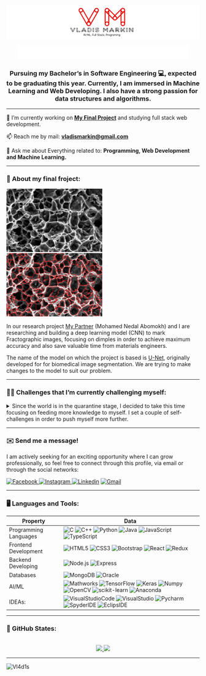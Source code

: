 <img src="logo.png" alt="logo"/>
<p align="center"><img src="title.gif" alt="logo"/></p>
<h3 align="center">
Pursuing my Bachelor’s in Software Engineering 💻, expected to be graduating this year. Currently, I am immersed in Machine Learning and Web Developing. 
I also have a strong passion for  data structures and algorithms. 
</h3>

---

🔬 I’m currently working on [**My Final Project**](www.lmd.co.il) and studying full stack web development.

📫 Reach me by mail: **vladismarkin@gmail.com**

💬 Ask me about Everything related to: **Programming, Web Development and Machine Learning.**

---

### 💼 About my final froject:

<img src="fruc.jpg" alt="fruc" width="250" height="165"/>&nbsp;
<img src="maskfruc.jpg" alt="maskfruc" width="250" height="165"/>

In our research project [My Partner](https://github.com/Mohamab29) (Mohamed Nedal Abomokh) and I are researching and building a deep learning model (CNN) to mark Fractographic images, focusing on dimples in order to achieve maximum accuracy and also save valuable time from materials engineers.

The name of the model on which the project is based is [U-Net](https://arxiv.org/abs/1505.04597), originally developed for for biomedical image segmentation.
We are trying to make changes to the model to suit our problem.

---

### 🤸‍♂️ Challenges that I’m currently challenging myself:

<details>
  <summary> Since the world is in the quarantine stage, I decided to take this time focusing on feeding more knowledge to myself. I set a couple of self-challenges in order to push myself more further. </summary>
  <ul>
    <br>
    <li>Get back in shape.</li>
    <li>Avoid over using social media.</li>
    <li>Explore the field of computer vision & Deep learning.</li>
    <li>Improve my full-stack capabilities.</li>
    <li>Finish a bachelor's degree and start a master's degree.</li>
  </ul>
</details>

---

### ✉️ Send me a message!

<p>
I am actively seeking for an exciting opportunity where I can grow professionally, so feel free to connect through this profile, via email or
through the social networks:
</p>

<p>
  <a href="https://www.facebook.com/vladis">
    <img alt="Facebook" src="https://img.shields.io/badge/Facebook-1877f2?logo=Facebook&logoColor=white&style=for-the-badge" />
  </a>
  <a href="https://www.instagram.com/vladismarkin/">
    <img alt="Instagram" src="https://img.shields.io/badge/Instagram-E4405F?logo=instagram&logoColor=white&style=for-the-badge" />
  </a>
  <a href="https://www.linkedin.com/in/vladismarkin/"><img alt="Linkedin" src="https://img.shields.io/badge/linkedin-0077B5?logo=linkedin&logoColor=white&style=for-the-badge" /></a>
  <a href="vladismarkin@gmail.com"><img alt="Gmail" src="https://img.shields.io/badge/Mail-EA4335?logo=Gmail&logoColor=white&style=for-the-badge" /></a>
</p>

---

### 🖥️ Languages and Tools:

| Property              | Data                                                                                                                                                                                                                                                                                                                                                                                                                                                                                                                                                                                                                                                                                                                                                                          |
| --------------------- | ----------------------------------------------------------------------------------------------------------------------------------------------------------------------------------------------------------------------------------------------------------------------------------------------------------------------------------------------------------------------------------------------------------------------------------------------------------------------------------------------------------------------------------------------------------------------------------------------------------------------------------------------------------------------------------------------------------------------------------------------------------------------------- |
| Programming Languages | ![C](https://img.shields.io/badge/C-A8B9CC?logo=C&logoColor=white&style=for-the-badge) ![C++](https://img.shields.io/badge/C++-00599C?logo=C&logoColor=white&style=for-the-badge) ![Python](https://img.shields.io/badge/Python-3776AB?logo=Python&logoColor=white&style=for-the-badge) ![Java](https://img.shields.io/badge/Java-007396?logo=java&logoColor=white&style=for-the-badge) ![JavaScript](https://img.shields.io/badge/JavaScript-F7DF1E?logo=JavaScript&logoColor=white&style=for-the-badge) ![TypeScript](https://img.shields.io/badge/TypeScript-3178c6?logo=TypeScript&logoColor=white&style=for-the-badge)                                                                                                                                                   |
| Frontend Development  | ![HTML5](https://img.shields.io/badge/HTML5-E34F26?logo=HTML5&logoColor=white&style=for-the-badge) ![CSS3](https://img.shields.io/badge/CSS3-1572B6?logo=CSS3&logoColor=white&style=for-the-badge) ![Bootstrap](https://img.shields.io/badge/Bootstrap-7952B3?logo=Bootstrap&logoColor=white&style=for-the-badge) ![React](https://img.shields.io/badge/React-61DAFB?logo=React&logoColor=white&style=for-the-badge) ![Redux](https://img.shields.io/badge/Redux-764ABC?logo=Redux&logoColor=white&style=for-the-badge)                                                                                                                                                                                                                                                       |
| Backend Developing    | ![Node.js](https://img.shields.io/badge/Node.js-339933?logo=Node.js&logoColor=white&style=for-the-badge) ![Express](https://img.shields.io/badge/Express-000000?logo=Express&logoColor=white&style=for-the-badge)                                                                                                                                                                                                                                                                                                                                                                                                                                                                                                                                                             |
| Databases             | ![MongoDB](https://img.shields.io/badge/MongoDB-47A248?logo=MongoDB&logoColor=white&style=for-the-badge) ![Oracle](https://img.shields.io/badge/Oracle-F80000?logo=Oracle&logoColor=white&style=for-the-badge)                                                                                                                                                                                                                                                                                                                                                                                                                                                                                                                                                                |
| AI/ML                 | ![Mathworks](https://img.shields.io/badge/MathLab-0076a8?logo=Mathworks&logoColor=white&style=for-the-badge) ![TensorFlow](https://img.shields.io/badge/TensorFlow-FF6F00?logo=TensorFlow&logoColor=white&style=for-the-badge) ![Keras](https://img.shields.io/badge/Keras-D00000?logo=Keras&logoColor=white&style=for-the-badge) ![Numpy](https://img.shields.io/badge/Numpy-013243?logo=Numpy&logoColor=white&style=for-the-badge) ![OpenCV](https://img.shields.io/badge/OpenCV-F78C40?logo=OpenCV&logoColor=white&style=for-the-badge) ![scikit-learn](https://img.shields.io/badge/scikitlearn-F7931E?logo=scikit-learn&logoColor=white&style=for-the-badge) ![Anaconda](https://img.shields.io/badge/Anaconda-44A833?logo=Anaconda&logoColor=white&style=for-the-badge) |
| IDEAs:                | ![VisualStudioCode](https://img.shields.io/badge/Visual%20Studio%20Code-007acc?logo=Visual%20Studio%20Code&logoColor=white&style=for-the-badge) ![VisualStudio](https://img.shields.io/badge/Visual%20Studio-5C2D91?logo=Visual%20Studio&logoColor=white&style=for-the-badge) ![Pycharm](https://img.shields.io/badge/Pycharm-000000?logo=Pycharm&logoColor=white&style=for-the-badge) ![SpyderIDE](https://img.shields.io/badge/Spyder-FF0000?logo=Spyder%20IDE&logoColor=white&style=for-the-badge) ![EclipsIDE](https://img.shields.io/badge/Eclipse-2C2255?logo=Eclipse%20IDE&logoColor=white&style=for-the-badge)                                                                                                                                                        |

---

### 🏅 GitHub States:

<p align="center"><br>
<a href="https://github.com/Vl4d1s">
  <img height="180em" src="https://github-readme-stats-eight-theta.vercel.app/api?username=Vl4d1s&show_icons=true&theme=algolia&include_all_commits=true&count_private=true"/>
  <img height="180em" src="https://github-readme-stats-eight-theta.vercel.app/api/top-langs/?username=Vl4d1s&layout=compact&langs_count=8&theme=algolia"/>
</a>
</p>

---

<img src="https://komarev.com/ghpvc/?username=Vl4d1s" alt="Vl4d1s" />
